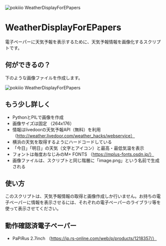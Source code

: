 ![pokiiio WeatherDisplayForEPapers](https://lh3.googleusercontent.com/yp3nca1aNzq_NPH-kMltZ9-1Rl2DpftLXh2oMDxC640N0RBh4wcOn3h804IIg-B3m_bpycWb_h7rEUGKCXi561ZWcpRoAqyngSMToYSxPd67R376lkC6rXbRwS1llMPNJQ6Ds1PmGY8=s600 "pokiiio WeatherDisplayForEPapers")

# WeatherDisplayForEPapers
電子ペーパーに天気予報を表示するために、天気予報情報を画像化するスクリプトです。

## 何ができるの？
下のような画像ファイルを作成します。

![pokiiio WeatherDisplayForEPapers](https://lh3.googleusercontent.com/ewes5Np0wmUpz-NtQ3lBltoef_2L5_O5qhFN2FSkvBbiSWD4ama8FKoHL_t4fXFauoYSyrCbHE7krbZFXJg66ha-s6lksmrtJW83kZlWu2k-owynZVCjPpUOcF3duEI5XBWsvKUuQV0=s0 "pokiiio WeatherDisplayForEPapers")

## もう少し詳しく
 - PythonとPILで画像を作成
 - 画像サイズは固定 （264x176）
 - 情報はlivedoorの天気予報API（無料）を利用 （http://weather.livedoor.com/weather_hacks/webservice）
 - 横浜の天気を取得するようにハードコードしている
 - 「今日」「明日」の天気（文字とアイコン）と最高・最低気温を表示
 - フォントは毎度おなじみのM+ FONTS （https://mplus-fonts.osdn.jp/）
 - 画像ファイルは、スクリプトと同じ階層に「image.png」という名前で生成される

## 使い方
このスクリプトは、天気予報情報の取得と画像作成しか行いません。お持ちの電子ペーパーに情報を表示させるには、それぞれの電子ペーパーのライブラリ等を使って表示させてください。

## 動作確認済電子ペーパー
 - PaPiRus 2.7inch （https://jp.rs-online.com/web/p/products/1218357/）
